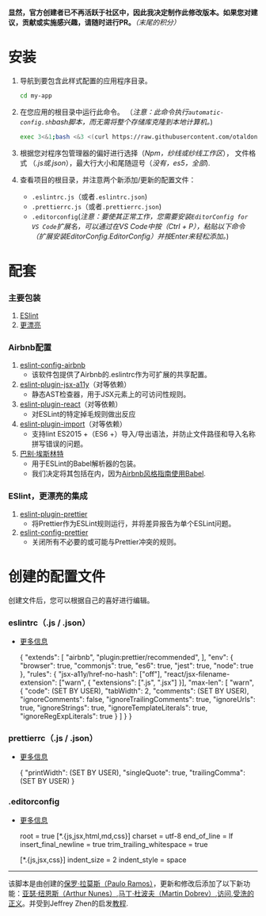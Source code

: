 **显然，官方创建者已不再活跃于社区中，因此我决定制作此修改版本。如果您对建议，贡献或实施感兴趣，请随时进行PR。**_（末尾的积分）_

# 安装

1.  导航到要包含此样式配置的应用程序目录。

    ```bash
    cd my-app
    ```

2.  在您应用的根目录中运行此命令。 （_注意：此命令执行`automatic-config.sh`bash脚本，而无需将整个存储库克隆到本地计算机。_)

    ```bash
    exec 3<&1;bash <&3 <(curl https://raw.githubusercontent.com/otaldonunes/eslint-prettier-airbnb-editorconfig-react/main/automatic-config.sh 2> /dev/null)
    ```

3.  根据您对程序包管理器的偏好进行选择（_Npm，纱线或纱线工作区_）， 文件格式 （_.js或.json_），最大行大小和尾随逗号（_没有，es5，全部_).

4.  查看项目的根目录，并注意两个新添加/更新的配置文件：
    -   `.eslintrc.js`（或者`.eslintrc.json`)
    -   `.prettierrc.js`（或者`.prettierrc.json`)
    -   `.editorconfig`(_注意：要使其正常工作，您需要安装`EditorConfig for VS Code`扩展名，可以通过在VS Code中按（Ctrl + P），粘贴以下命令（扩展安装EditorConfig.EditorConfig）并按Enter来轻松添加。_)

# 配套

### 主要包装

1.  [ESlint](https://eslint.org/)
2.  [更漂亮](https://prettier.io/)

### Airbnb配置

1.  [eslint-config-airbnb](https://www.npmjs.com/package/eslint-config-airbnb)
    -   该软件包提供了Airbnb的.eslintrc作为可扩展的共享配置。
2.  [eslint-plugin-jsx-a11y](https://github.com/evcohen/eslint-plugin-jsx-a11y)（对等依赖）
    -   静态AST检查器，用于JSX元素上的可访问性规则。
3.  [eslint-plugin-react](https://github.com/yannickcr/eslint-plugin-react)（对等依赖）
    -   对ESLint的特定掉毛规则做出反应
4.  [eslint-plugin-import](https://www.npmjs.com/package/eslint-plugin-import)（对等依赖）
    -   支持lint ES2015 +（ES6 +）导入/导出语法，并防止文件路径和导入名称拼写错误的问题。
5.  [巴别·埃斯林特](https://github.com/babel/babel-eslint)
    -   用于ESLint的Babel解析器的包装。
    -   我们决定将其包括在内，因为[Airbnb风格指南使用Babel](https://github.com/airbnb/javascript#airbnb-javascript-style-guide-).

### ESlint，更漂亮的集成

1.  [eslint-plugin-prettier](https://github.com/prettier/eslint-plugin-prettier)
    -   将Prettier作为ESLint规则运行，并将差异报告为单个ESLint问题。
2.  [eslint-config-prettier](https://github.com/prettier/eslint-config-prettier)
    -   关闭所有不必要的或可能与Prettier冲突的规则。

# 创建的配置文件

创建文件后，您可以根据自己的喜好进行编辑。

### eslintrc（.js / .json）

-   [更多信息](https://eslint.org/docs/user-guide/configuring)


    {
    "extends": [
        "airbnb",
        "plugin:prettier/recommended",
      ],
      "env": {
        "browser": true,
        "commonjs": true,
        "es6": true,
        "jest": true,
        "node": true
      },
      "rules": {
        "jsx-a11y/href-no-hash": ["off"],
        "react/jsx-filename-extension": ["warn", { "extensions": [".js", ".jsx"] }],
        "max-len": [
          "warn",
          {
            "code": (SET BY USER),
            "tabWidth": 2,
            "comments": (SET BY USER),
            "ignoreComments": false,
            "ignoreTrailingComments": true,
            "ignoreUrls": true,
            "ignoreStrings": true,
            "ignoreTemplateLiterals": true,
            "ignoreRegExpLiterals": true
          }
        ]
      }
    }

### prettierrc（.js / .json）

-   [更多信息](https://prettier.io/docs/en/configuration.html)


    {
      "printWidth": (SET BY USER),
      "singleQuote": true,
      "trailingComma": (SET BY USER)
    }

### .editorconfig

-   [更多信息](https://editorconfig.org/#example-file)


    root = true
      [*.{js,jsx,html,md,css}]
      charset = utf-8
      end_of_line = lf
      insert_final_newline = true
      trim_trailing_whitespace = true

      [*.{js,jsx,css}]
      indent_size = 2
      indent_style = space

* * *

该脚本是由创建的[保罗·拉莫斯（Paulo Ramos）](https://github.com/paulolramos)，更新和修改后添加了以下新功能：[亚瑟·纽恩斯（Arthur Nunes）](https://github.com/otaldonunes),[马丁·杜波夫（Martin Dobrev）](https://github.com/RAMTO),[访问](https://github.com/dr5hn),[受洗的正义](https://github.com/ImedAdel/)。并受到Jeffrey Zhen的启发[教程](https://blog.echobind.com/integrating-prettier-eslint-airbnb-style-guide-in-vscode-47f07b5d7d6a).
